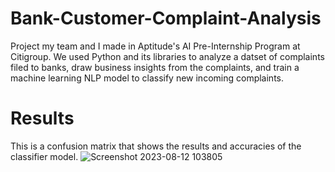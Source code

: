 # Bank-Customer-Complaint-Analysis
Project my team and I made in Aptitude's AI Pre-Internship Program at Citigroup. We used Python and its libraries to analyze a datset of complaints filed to banks, draw business insights from the complaints, and train a machine learning NLP model to classify new incoming complaints.
# Results
This is a confusion matrix that shows the results and accuracies of the classifier model.
![Screenshot 2023-08-12 103805](https://github.com/BlasianPreston/Bank-Customer-Complaint-Analysis/assets/84547105/ff42da26-8e02-4c77-806d-ca6dc72ddb5e)
